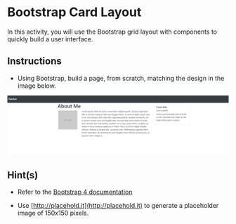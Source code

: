 # Bootstrap Card Layout

In this activity, you will use the Bootstrap grid layout with components to quickly build a user interface.


## Instructions

* Using Bootstrap, build a page, from scratch, matching the design in the image below.

![Card-layout design](card-layout.png)


## Hint(s)

* Refer to the [Bootstrap 4 documentation](https://getbootstrap.com/docs/4.3/getting-started/introduction/)

* Use [http://placehold.it](http://placehold.it) to generate a placeholder image of 150x150 pixels.

